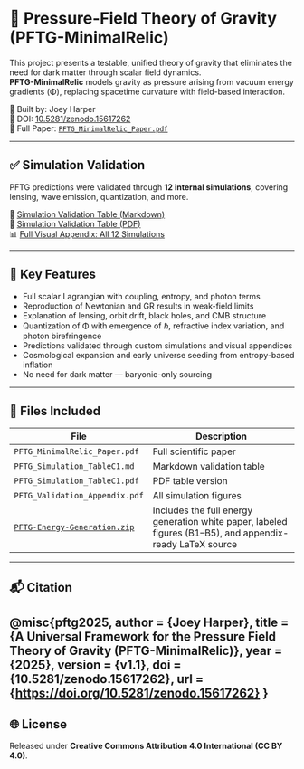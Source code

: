 # 🌌 Pressure-Field Theory of Gravity (PFTG-MinimalRelic)

This project presents a testable, unified theory of gravity that eliminates the need for dark matter through scalar field dynamics.  
**PFTG-MinimalRelic** models gravity as pressure arising from vacuum energy gradients (Φ), replacing spacetime curvature with field-based interaction.

🧠 Built by: Joey Harper  
🧪 DOI: [10.5281/zenodo.15617262](https://doi.org/10.5281/zenodo.15617262)  
📄 Full Paper: [`PFTG_MinimalRelic_Paper.pdf`](./PFTG_MinimalRelic_Paper.pdf)

---

## ✅ Simulation Validation

PFTG predictions were validated through **12 internal simulations**, covering lensing, wave emission, quantization, and more.

📄 [Simulation Validation Table (Markdown)](./PFTG_Simulation_TableC1.md)  
📄 [Simulation Validation Table (PDF)](./PFTG_Simulation_TableC1.pdf)  
📊 [Full Visual Appendix: All 12 Simulations](./PFTG_Validation_Appendix.pdf)

---

## 📘 Key Features

- Full scalar Lagrangian with coupling, entropy, and photon terms  
- Reproduction of Newtonian and GR results in weak-field limits  
- Explanation of lensing, orbit drift, black holes, and CMB structure  
- Quantization of Φ with emergence of ℏ, refractive index variation, and photon birefringence  
- Predictions validated through custom simulations and visual appendices  
- Cosmological expansion and early universe seeding from entropy-based inflation  
- No need for dark matter — baryonic-only sourcing  

---

## 📎 Files Included

| File | Description |
|------|-------------|
| `PFTG_MinimalRelic_Paper.pdf` | Full scientific paper |
| `PFTG_Simulation_TableC1.md` | Markdown validation table |
| `PFTG_Simulation_TableC1.pdf` | PDF table version |
| `PFTG_Validation_Appendix.pdf` | All simulation figures |
| [`PFTG-Energy-Generation.zip`](./PFTG-Energy-Generation.zip) | Includes the full energy generation white paper, labeled figures (B1–B5), and appendix-ready LaTeX source |
---

## 📬 Citation
@misc{pftg2025,
author = {Joey Harper},
title = {A Universal Framework for the Pressure Field Theory of Gravity (PFTG-MinimalRelic)},
year = {2025},
version = {v1.1},
doi = {10.5281/zenodo.15617262},
url = {https://doi.org/10.5281/zenodo.15617262}
}
---

## 🌐 License

Released under **Creative Commons Attribution 4.0 International (CC BY 4.0)**.
